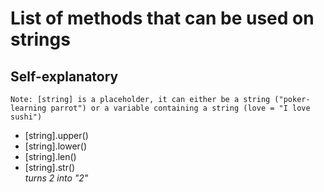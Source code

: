 # List of methods that can be used on strings

## Self-explanatory

    Note: [string] is a placeholder, it can either be a string ("poker-learning parrot") or a variable containing a string (love = "I love sushi")

* [string].upper()
* [string].lower()
* [string].len()
* [string].str()   
    _turns 2 into "2"_

